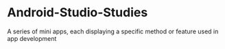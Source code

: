 # Android-Studio-Studies
A series of mini apps, each displaying a specific method or feature used in app development
